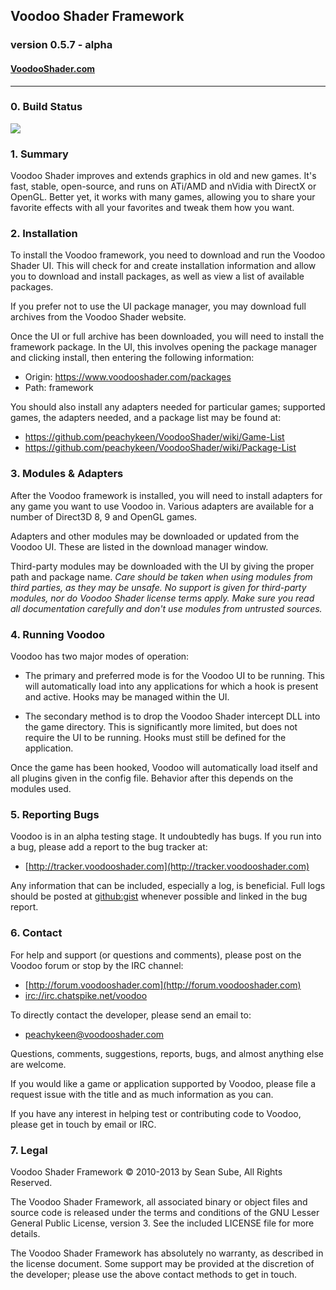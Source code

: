 ## Voodoo Shader Framework
### version 0.5.7 - alpha
#### [VoodooShader.com](https://www.voodooshader.com)

-----

### 0. Build Status
<a href="http://build.voodooshader.com/teamcity/viewType.html?buildTypeId=bt2&tab=buildTypeStatusDiv&guest=1"><img src="http://build.voodooshader.com/teamcity/app/rest/builds/buildType:(id:bt2)/statusIcon"/></a>

### 1. Summary

Voodoo Shader improves and extends graphics in old and new games. It's fast, stable, open-source, and runs on ATi/AMD and 
nVidia with DirectX or OpenGL. Better yet, it works with many games, allowing you to share your favorite effects with all 
your favorites and tweak them how you want.


### 2. Installation

To install the Voodoo framework, you need to download and run the Voodoo Shader UI. This will check for and create 
installation information and allow you to download and install packages, as well as view a list of available packages. 

If you prefer not to use the UI package manager, you may download full archives from the Voodoo Shader website.

Once the UI or full archive has been downloaded, you will need to install the framework package. In the UI, this involves
opening the package manager and clicking install, then entering the following information:

* Origin: https://www.voodooshader.com/packages
* Path: framework

You should also install any adapters needed for particular games; supported games, the adapters needed, and a package list 
may be found at:

* https://github.com/peachykeen/VoodooShader/wiki/Game-List
* https://github.com/peachykeen/VoodooShader/wiki/Package-List


### 3. Modules & Adapters

After the Voodoo framework is installed, you will need to install adapters for any game you want to use Voodoo in. Various
adapters are available for a number of Direct3D 8, 9 and OpenGL games.

Adapters and other modules may be downloaded or updated from the Voodoo UI. These are listed in the download manager window.

Third-party modules may be downloaded with the UI by giving the proper path and package name. _Care should be taken when 
using modules from third parties, as they may be unsafe. No support is given for third-party modules, nor do Voodoo Shader 
license terms apply. Make sure you read all documentation carefully and don't use modules from untrusted sources._


### 4. Running Voodoo

Voodoo has two major modes of operation:

* The primary and preferred mode is for the Voodoo UI to be running. This will automatically load into any applications for
  which a hook is present and active. Hooks may be managed within the UI.

* The secondary method is to drop the Voodoo Shader intercept DLL into the game directory. This is significantly more 
  limited, but does not require the UI to be running. Hooks must still be defined for the application.

Once the game has been hooked, Voodoo will automatically load itself and all plugins given in the config file. Behavior
after this depends on the modules used.


### 5. Reporting Bugs

Voodoo is in an alpha testing stage. It undoubtedly has bugs. If you run into a bug, please add a report to the bug tracker
at:

* [http://tracker.voodooshader.com](http://tracker.voodooshader.com)

Any information that can be included, especially a log, is beneficial. Full logs should be posted at
[github:gist](https://gist.github.com/) whenever possible and linked in the bug report.


### 6. Contact

For help and support (or questions and comments), please post on the Voodoo forum or stop by the IRC channel:

* [http://forum.voodooshader.com](http://forum.voodooshader.com)
* [irc://irc.chatspike.net/voodoo](irc://irc.chatspike.net/voodoo)

To directly contact the developer, please send an email to:

* [peachykeen@voodooshader.com](mailto:peachykeen@voodooshader.com)

Questions, comments, suggestions, reports, bugs, and almost anything else are welcome.

If you would like a game or application supported by Voodoo, please file a request issue with the title and as much
information as you can.

If you have any interest in helping test or contributing code to Voodoo, please get in touch by email or IRC.


### 7. Legal

Voodoo Shader Framework &copy; 2010-2013 by Sean Sube, All Rights Reserved.

The Voodoo Shader Framework, all associated binary or object files and source code is released under the terms and
conditions of the GNU Lesser General Public License, version 3. See the included LICENSE file for more details.

The Voodoo Shader Framework has absolutely no warranty, as described in the license document. Some support may be provided
at the discretion of the developer; please use the above contact methods to get in touch.
